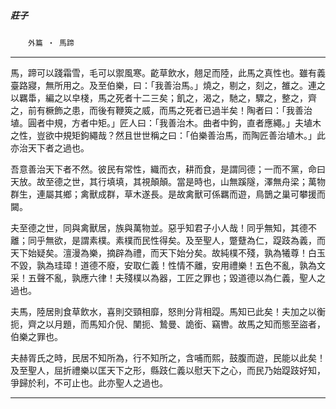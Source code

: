 

##### 莊子
　　`外篇 ‧ 馬蹄
`

* * *

馬，蹄可以踐霜雪，毛可以禦風寒。齕草飲水，翹足而陸，此馬之真性也。雖有義臺路寢，無所用之。及至伯樂，曰：「我善治馬。」燒之，剔之，刻之，雒之。連之以羈馽，編之以皁棧，馬之死者十二三矣；飢之，渴之，馳之，驟之，整之，齊之，前有橛飾之患，而後有鞭筴之威，而馬之死者已過半矣！陶者曰：「我善治埴。圓者中規，方者中矩。」匠人曰：「我善治木。曲者中鉤，直者應繩。」夫埴木之性，豈欲中規矩鉤繩哉？然且世世稱之曰：「伯樂善治馬，而陶匠善治埴木。」此亦治天下者之過也。

吾意善治天下者不然。彼民有常性，織而衣，耕而食，是謂同德；一而不黨，命曰天放。故至德之世，其行填填，其視顛顛。當是時也，山無蹊隧，澤無舟梁；萬物群生，連屬其鄉；禽獸成群，草木遂長。是故禽獸可係羈而遊，鳥鵲之巢可攀援而闚。

夫至德之世，同與禽獸居，族與萬物並。惡乎知君子小人哉！同乎無知，其德不離；同乎無欲，是謂素樸。素樸而民性得矣。及至聖人，蹩躠為仁，踶跂為義，而天下始疑矣。澶漫為樂，摘辟為禮，而天下始分矣。故純樸不殘，孰為犧尊！白玉不毀，孰為珪璋！道德不廢，安取仁義！性情不離，安用禮樂！五色不亂，孰為文采！五聲不亂，孰應六律！夫殘樸以為器，工匠之罪也；毀道德以為仁義，聖人之過也。

夫馬，陸居則食草飲水，喜則交頸相靡，怒則分背相踶。馬知已此矣！夫加之以衡扼，齊之以月題，而馬知介倪、闉扼、鷙曼、詭銜、竊轡。故馬之知而態至盜者，伯樂之罪也。

夫赫胥氏之時，民居不知所為，行不知所之，含哺而熙，鼓腹而遊，民能以此矣！及至聖人，屈折禮樂以匡天下之形，縣跂仁義以慰天下之心，而民乃始踶跂好知，爭歸於利，不可止也。此亦聖人之過也。

* * *

